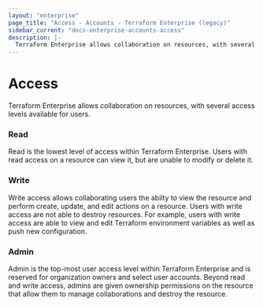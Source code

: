 ```yaml
---
layout: "enterprise"
page_title: "Access - Accounts - Terraform Enterprise (legacy)"
sidebar_current: "docs-enterprise-accounts-access"
description: |-
  Terraform Enterprise allows collaboration on resources, with several levels of access.
---
```


# Access

Terraform Enterprise allows collaboration on resources, with several access levels available for users.

### Read

Read is the lowest level of access within Terraform Enterprise. Users with read access on a resource can view it, but are unable to modify or delete it.

### Write

Write access allows collaborating users the abilty to view the resource and perform create, update, and edit actions on a resource. Users with write access are not able to destroy resources. For example, users with write access are able to view and edit Terraform environment variables as well as push new configuration.

### Admin

Admin is the top-most user access level within Terraform Enterprise and is reserved for organization owners and select user accounts. Beyond read and write access, admins are given ownership permissions on the resource that allow them to manage collaborations and destroy the resource.
